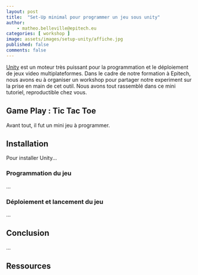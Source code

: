 ```yaml
---
layout: post
title:  "Set-Up minimal pour programmer un jeu sous unity"
author:
    - matheo.belleville@epitech.eu
categories: [ workshop ]
image: assets/images/setup-unity/affiche.jpg
published: false
comments: false
---
```


[Unity][1] est un moteur très puissant pour la programmation et le déploiement de jeux video multiplateformes. Dans le cadre de notre formation à Epitech, nous avons eu à organiser un workshop pour partager notre experiment sur la prise en main de cet outil. Nous avons tout rassemblé dans ce mini tutoriel, reproductible chez vous.

## Game Play : Tic Tac Toe

Avant tout, il fut un mini jeu à programmer. 

## Installation

Pour installer Unity...

### Programmation du jeu

...

### Déploiement et lancement du jeu

...

## Conclusion

...

## Ressources

[1]: https://unity.com


